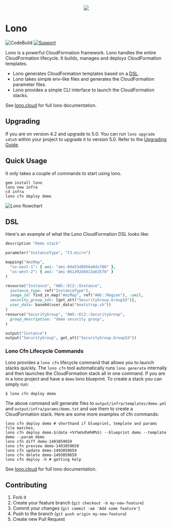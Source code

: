 <div align="center">
  <img src="http://lono.cloud/img/logos/lono-logo-small.png" />
</div>

# Lono

![CodeBuild](https://codebuild.us-west-2.amazonaws.com/badges?uuid=eyJlbmNyeXB0ZWREYXRhIjoiaHF3Y2pqSVBlZ0JMdXhPL010bTI2cVd6SkpHQWlLRkJ5SHlCcDFueUtHVFNCVFZyWEVZd01yWDZ1VjZCRjNVQ1F4d2JlTlJOWDRtU3R3NkJzVkJKSHJ3PSIsIml2UGFyYW1ldGVyU3BlYyI6IkZIRVZwM00rQzQxcDJWaVMiLCJtYXRlcmlhbFNldFNlcmlhbCI6MX0%3D&branch=master)
[![Support](https://img.shields.io/badge/get-support-blue.svg)](https://boltops.com?utm_source=badge&utm_medium=badge&utm_campaign=lono)

Lono is a powerful CloudFormation framework. Lono handles the entire CloudFormation lifecycle. It builds, manages and deploys CloudFormation templates.

* Lono generates CloudFormation templates based on a [DSL](http://lono.cloud/docs/dsl/).
* Lono takes simple env-like files and generates the CloudFormation parameter files.
* Lono provides a simple CLI interface to launch the CloudFormation stacks.

See [lono.cloud](http://lono.cloud) for full lono documentation.

## Upgrading

If you are on version 4.2 and upgrade to 5.0.  You can run `lono upgrade v4to5` within your project to upgrade it to version 5.0.  Refer to the [Upgrading Guide](http://lono.cloud/docs/extras/upgrading/).

## Quick Usage

It only takes a couple of commands to start using lono.

    gem install lono
    lono new infra
    cd infra
    lono cfn deploy demo

![Lono flowchart](http://lono.cloud/img/tutorial/lono-flowchart.png "Lono flowchart")

## DSL

Here's an example of what the Lono CloudFormation DSL looks like:

```ruby
description "Demo stack"

parameter("InstanceType", "t3.micro")

mapping("AmiMap",
  "us-east-1": { ami: "ami-0de53d8956e8dcf80" },
  "us-west-2": { ami: "ami-061392db613a6357b" }
)

resource("Instance", "AWS::EC2::Instance",
  instance_type: ref("InstanceType"),
  image_id: find_in_map("AmiMap", ref("AWS::Region"), :ami),
  security_group_ids: [get_att("SecurityGroup.GroupId")],
  user_data: base64(user_data("bootstrap.sh"))
)
resource("SecurityGroup", "AWS::EC2::SecurityGroup",
  group_description: "demo security group",
)

output("Instance")
output("SecurityGroup", get_att("SecurityGroup.GroupId"))
```

### Lono Cfn Lifecycle Commands

Lono provides a `lono cfn` lifecycle command that allows you to launch stacks quickly.  The `lono cfn` tool automatically runs `lono generate` internally and then launches the CloudFormation stack all in one command.  If you are in a lono project and have a `demo` lono blueprint.  To create a stack you can simply run:

    $ lono cfn deploy demo

The above command will generate files to `output/infra/templates/demo.yml` and `output/infra/params/demo.txt` and use them to create a CloudFormation stack.  Here are some more examples of cfn commands:

    lono cfn deploy demo # shorthand if blueprint, template and params file matches.
    lono cfn deploy demo-$(date +%Y%m%d%H%M%S) --blueprint demo --template demo --param demo
    lono cfn diff demo-1493859659
    lono cfn preview demo-1493859659
    lono cfn update demo-1493859659
    lono cfn delete demo-1493859659
    lono cfn deploy -h # getting help

See [lono.cloud](http://lono.cloud) for full lono documentation.

## Contributing

1. Fork it
2. Create your feature branch (`git checkout -b my-new-feature`)
3. Commit your changes (`git commit -am 'Add some feature'`)
4. Push to the branch (`git push origin my-new-feature`)
5. Create new Pull Request
